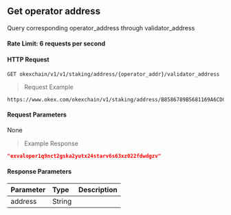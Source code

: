 ## Get operator address

Query corresponding operator_address through validator_address

#### Rate Limit: 6 requests per second

#### HTTP Request

`GET okexchain/v1/v1/staking/address/{operator_addr}/validator_address`

> Request Example

```wiki
https://www.okex.com/okexchain/v1/staking/address/B8586789B5681169A6CDC670775AC83FF560AA2F/validator_address
```

#### Request Parameters

None
> Example Response

```json
"exvaloper1q9nct2gska2yutx24starv6s63xz022fdwdgzv"
```

#### Response Parameters

| **Parameter** | **Type** | **Description**                                                                                                                                                                                                                                                      |
| :----------------- | :------- | :------------------------------------------------------------------------------------------------------------------------------------------------------------------------------------------------------------------------------------------------------------------- |
|  address         | String    | 				|
